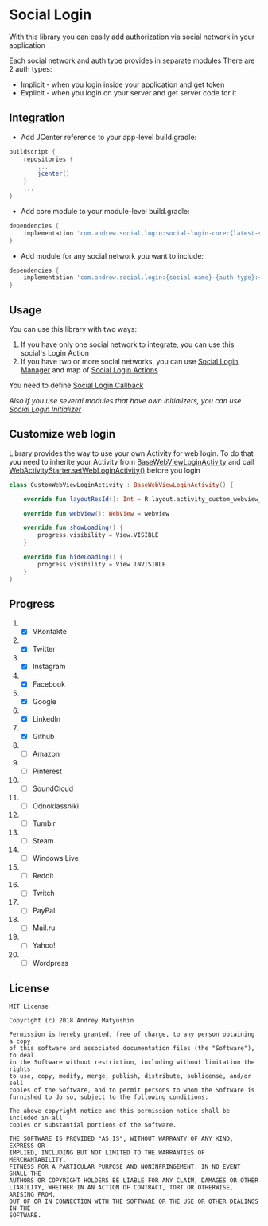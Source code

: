 # Social Login

With this library you can easily add authorization via social network in your application

Each social network and auth type provides in separate modules
There are 2 auth types: 
* Implicit - when you login inside your application and get token
* Explicit - when you login on your server and get server code for it

## Integration

* Add JCenter reference to your app-level build.gradle:

```gradle
buildscript {
    repositories {
        ...
        jcenter()
    }
    ...
}
```

* Add core module to your module-level build.gradle:

```gradle
dependencies {
    implementation 'com.andrew.social.login:social-login-core:{latest-version}'
}
```

* Add module for any social network you want to include:

```gradle
dependencies {
    implementation 'com.andrew.social.login:{social-name}-{auth-type}:{latest-version}'
}
```

## Usage

You can use this library with two ways:

1. If you have only one social network to integrate, you can use this social's Login Action
2. If you have two or more social networks, you can use [Social Login Manager](https://github.com/AndrewHeyO/SocialLogin/blob/master/social-login-core/src/main/java/com/andrew/social/login/core/manager/SocialLoginManager.kt) and map of [Social Login Actions](https://github.com/AndrewHeyO/SocialLogin/blob/master/social-login-core/src/main/java/com/andrew/social/login/core/action/SocialLoginAction.kt)

You need to define [Social Login Callback](https://github.com/AndrewHeyO/SocialLogin/blob/master/social-login-core/src/main/java/com/andrew/social/login/core/action/SocialLoginCallback.kt)

_Also if you use several modules that have own initializers, you can use [Social Login Initializer](https://github.com/AndrewHeyO/SocialLogin/blob/master/social-login-core/src/main/java/com/andrew/social/login/core/initializer/SocialLoginInitializer.kt)_

## Customize web login

Library provides the way to use your own Activity for web login.
To do that you need to inherite your Activity from [BaseWebViewLoginActivity](https://github.com/AndrewHeyO/SocialLogin/blob/master/social-login-core/src/main/java/com/andrew/social/login/core/web/WebViewLoginActivity.kt) and call [WebActivityStarter.setWebLoginActivity()](https://github.com/AndrewHeyO/SocialLogin/blob/master/social-login-core/src/main/java/com/andrew/social/login/core/web/WebActivityStarter.kt#L23) before you login

```kotlin
class CustomWebViewLoginActivity : BaseWebViewLoginActivity() {

    override fun layoutResId(): Int = R.layout.activity_custom_webview_login

    override fun webView(): WebView = webview

    override fun showLoading() {
        progress.visibility = View.VISIBLE
    }

    override fun hideLoading() {
        progress.visibility = View.INVISIBLE
    }
}
```

## Progress

1) - [X] VKontakte
2) - [X] Twitter
3) - [X] Instagram
4) - [X] Facebook
5) - [X] Google
6) - [X] LinkedIn
7) - [X] Github
8) - [ ] Amazon
9) - [ ] Pinterest
10) - [ ] SoundCloud
11) - [ ] Odnoklassniki
12) - [ ] Tumblr
13) - [ ] Steam
14) - [ ] Windows Live
15) - [ ] Reddit
16) - [ ] Twitch
17) - [ ] PayPal
18) - [ ] Mail.ru
19) - [ ] Yahoo!
20) - [ ] Wordpress

## License

```
MIT License

Copyright (c) 2018 Andrey Matyushin

Permission is hereby granted, free of charge, to any person obtaining a copy
of this software and associated documentation files (the "Software"), to deal
in the Software without restriction, including without limitation the rights
to use, copy, modify, merge, publish, distribute, sublicense, and/or sell
copies of the Software, and to permit persons to whom the Software is
furnished to do so, subject to the following conditions:

The above copyright notice and this permission notice shall be included in all
copies or substantial portions of the Software.

THE SOFTWARE IS PROVIDED "AS IS", WITHOUT WARRANTY OF ANY KIND, EXPRESS OR
IMPLIED, INCLUDING BUT NOT LIMITED TO THE WARRANTIES OF MERCHANTABILITY,
FITNESS FOR A PARTICULAR PURPOSE AND NONINFRINGEMENT. IN NO EVENT SHALL THE
AUTHORS OR COPYRIGHT HOLDERS BE LIABLE FOR ANY CLAIM, DAMAGES OR OTHER
LIABILITY, WHETHER IN AN ACTION OF CONTRACT, TORT OR OTHERWISE, ARISING FROM,
OUT OF OR IN CONNECTION WITH THE SOFTWARE OR THE USE OR OTHER DEALINGS IN THE
SOFTWARE.
```
